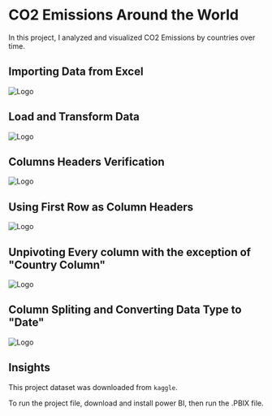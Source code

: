 # CO2 Emissions Around the World

In this project, I analyzed and visualized CO2 Emissions by countries over time. 

## Importing Data from Excel

![Logo](https://github.com/njimonda/CO2-Emissions-Analysis/blob/main/steps/1.png)

## Load and Transform Data

![Logo](https://github.com/njimonda/CO2-Emissions-Analysis/blob/main/steps/2.png)

## Columns Headers Verification

![Logo](https://github.com/njimonda/CO2-Emissions-Analysis/blob/main/steps/3.png)

## Using First Row as Column Headers

![Logo](https://github.com/njimonda/CO2-Emissions-Analysis/blob/main/steps/4.png)

## Unpivoting Every column with the exception of "Country Column"

![Logo](https://github.com/njimonda/CO2-Emissions-Analysis/blob/main/steps/5.png)

## Column Spliting and Converting Data Type to "Date"

![Logo](https://github.com/njimonda/GDP-by-Country-1999-2022/blob/main/steps/6.png)


## Insights


This project dataset was downloaded from `kaggle`. 


To run the project file, download and install power BI, then run the .PBIX file. 


